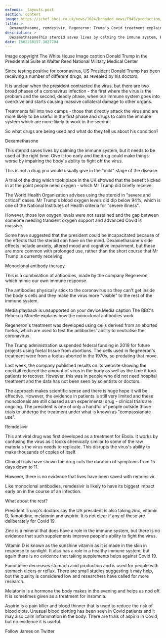 ```yaml
--- 
extends: _layouts.post 
section: content 
image: https://ichef.bbci.co.uk/news/1024/branded_news/F949/production/_114771836_gettyimages-1228893242.jpg 
title: > 
  Dexamethasone, remdesivir, Regeneron: Trump's Covid treatment explained 
description: > 
  DexamethasoneThis steroid saves lives by calming the immune system, but it needs to be used at the right time.However, those low oxygen levels were not sustained and the gap between someone needing transient oxygen support and advanced Covid is massive.The cells used in Regeneron's treatment were from a foetus aborted in the 1970s, so predating that move.It also has a role in a healthy immune system, but again there is no evidence that taking supplements helps against Covid 19.Unusual blood clotting has been seen in Covid patients and it may also calm inflammation in the body. 
date: 1602258157.3027794 
--- 
```

Image copyright The White House Image caption Donald Trump in the Presidential Suite at Walter Reed National Military Medical Center

Since testing positive for coronavirus, US President Donald Trump has been receiving a number of different drugs, as revealed by his doctors.

It is unclear when the president contracted the virus, but there are two broad phases of a coronavirus infection - the first where the virus is the problem and the second, deadly phase, when our immune system goes into overdrive and starts causing massive collateral damage to other organs.

Treatments fall into two camps - those that directly attack the virus and are more likely to be useful in the first phase and drugs to calm the immune system which are more likely to work in the second.

So what drugs are being used and what do they tell us about his condition?

Dexamethasone

This steroid saves lives by calming the immune system, but it needs to be used at the right time. Give it too early and the drug could make things worse by impairing the body's ability to fight off the virus.

This is not a drug you would usually give in the "mild" stage of the disease.

A trial of the drug which took place in the UK showed that the benefit kicked in at the point people need oxygen - which Mr Trump did briefly receive.

The World Health Organization advises using the steroid in "severe and critical" cases. Mr Trump's blood oxygen levels did dip below 94%, which is one of the National Institutes of Health criteria for "severe illness".

However, those low oxygen levels were not sustained and the gap between someone needing transient oxygen support and advanced Covid is massive.

Some have suggested that the president could be incapacitated because of the effects that the steroid can have on the mind. Dexamethasone's side effects include anxiety, altered mood and cognitive impairment, but these are more common with prolonged use, rather than the short course that Mr Trump is currently receiving.

Monoclonal antibody therapy

This is a combination of antibodies, made by the company Regeneron, which mimic our own immune response.

The antibodies physically stick to the coronavirus so they can't get inside the body's cells and they make the virus more "visible" to the rest of the immune system.

Media playback is unsupported on your device Media caption The BBC's Rebecca Morelle explains how the monoclonal antibodies work

Regeneron's treatment was developed using cells derived from an aborted foetus, which are used to test the antibodies' ability to neutralise the coronavirus.

The Trump administration suspended federal funding in 2019 for future projects using foetal tissue from abortions. The cells used in Regeneron's treatment were from a foetus aborted in the 1970s, so predating that move.

Last week, the company published results on its website showing the cocktail reduced the amount of virus in the body as well as the time it took patients to recover. However, this was in people who did not need hospital treatment and the data has not been seen by scientists or doctors.

The approach makes scientific sense and there is huge hope it will be effective. However, the evidence in patients is still very limited and these monoclonals are still classed as an experimental drug - clinical trials are ongoing. The president is one of only a handful of people outside those trials to undergo the treatment under what is known as "compassionate use".

Remdesivir

This antiviral drug was first developed as a treatment for Ebola. It works by confusing the virus as it looks chemically similar to some of the raw materials the virus needs to replicate. This disrupts the virus's ability to make thousands of copies of itself.

Clinical trials have shown the drug cuts the duration of symptoms from 15 days down to 11.

However, there is no evidence that lives have been saved with remdesivir.

Like monoclonal antibodies, remdesivir is likely to have its biggest impact early on in the course of an infection.

What about the rest?

President Trump's doctors say the US president is also taking zinc, vitamin D, famotidine, melatonin and aspirin. It is not clear if any of these are deliberately for Covid 19.

Zinc is a mineral that does have a role in the immune system, but there is no evidence that such supplements improve people's ability to fight the virus.

Vitamin D is known as the sunshine vitamin as it is made in the skin in response to sunlight. It also has a role in a healthy immune system, but again there is no evidence that taking supplements helps against Covid 19.

Famotidine decreases stomach acid production and is used for people with stomach ulcers or reflux. There are small studies suggesting it may help, but the quality is considered low and researchers have called for more research.

Melatonin is a hormone the body makes in the evening and helps us nod off. It is sometimes given as a treatment for insomnia.

Aspirin is a pain killer and blood thinner that is used to reduce the risk of blood clots. Unusual blood clotting has been seen in Covid patients and it may also calm inflammation in the body. There are trials of aspirin in Covid, but no evidence it is useful.

Follow James on Twitter